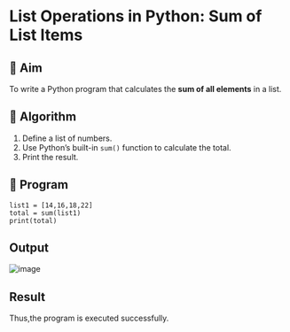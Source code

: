 # List Operations in Python: Sum of List Items

## 🎯 Aim
To write a Python program that calculates the **sum of all elements** in a list.

## 🧠 Algorithm
1. Define a list of numbers.
2. Use Python’s built-in `sum()` function to calculate the total.
3. Print the result.

## 🧾 Program
~~~
list1 = [14,16,18,22]
total = sum(list1)
print(total)
~~~
## Output
![image](https://github.com/user-attachments/assets/2c0ca93c-da4d-4138-b6de-09279b363fc2)

## Result
Thus,the program is executed successfully.
